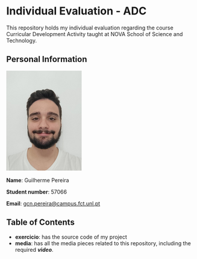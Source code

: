# Individual Evaluation - ADC
This repository holds my individual evaluation regarding the course Curricular Development Activity taught at NOVA School of Science and Technology.


## Personal Information

![This is my face. Beautiful, I know.](https://github.com/the-Kob/individual-evaluation-ADC/blob/main/media/Design%20sem%20nome.png)

**Name**: Guilherme Pereira

**Student number**: 57066

**Email**: gcn.pereira@campus.fct.unl.pt

## Table of Contents
- **exercicio**: has the source code of my project
- **media**: has all the media pieces related to this repository, including the required ***video***.
